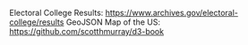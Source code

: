 Electoral College Results: https://www.archives.gov/electoral-college/results
GeoJSON Map of the US: https://github.com/scotthmurray/d3-book
